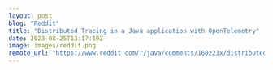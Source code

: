 ```yaml
---
layout: post
blog: "Reddit"
title: "Distributed Tracing in a Java application with OpenTelemetry"
date: 2023-08-25T13:17:19Z
image: images/reddit.png
remote_url: "https://www.reddit.com/r/java/comments/160z23x/distributed_tracing_in_a_java_application_with/"
---
```

